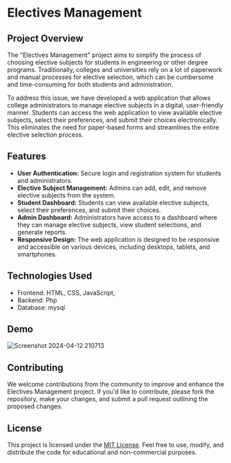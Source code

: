 # Electives Management

## Project Overview

The "Electives Management" project aims to simplify the process of choosing elective subjects for students in engineering or other degree programs. Traditionally, colleges and universities rely on a lot of paperwork and manual processes for elective selection, which can be cumbersome and time-consuming for both students and administration.

To address this issue, we have developed a web application that allows college administrators to manage elective subjects in a digital, user-friendly manner. Students can access the web application to view available elective subjects, select their preferences, and submit their choices electronically. This eliminates the need for paper-based forms and streamlines the entire elective selection process.

## Features

- **User Authentication:** Secure login and registration system for students and administrators.
- **Elective Subject Management:** Admins can add, edit, and remove elective subjects from the system.
- **Student Dashboard:** Students can view available elective subjects, select their preferences, and submit their choices.
- **Admin Dashboard:** Administrators have access to a dashboard where they can manage elective subjects, view student selections, and generate reports.
- **Responsive Design:** The web application is designed to be responsive and accessible on various devices, including desktops, tablets, and smartphones.

## Technologies Used

- Frontend: HTML, CSS, JavaScript,
- Backend: Php
- Database: mysql

## Demo


![Screenshot 2024-04-12 210713](https://github.com/Johnwick-400/Electives_Management/assets/98897594/2ff015c8-022d-4c4c-817c-980bd5471949)







## Contributing

We welcome contributions from the community to improve and enhance the Electives Management project. If you'd like to contribute, please fork the repository, make your changes, and submit a pull request outlining the proposed changes.

## License

This project is licensed under the [MIT License](LICENSE). Feel free to use, modify, and distribute the code for educational and non-commercial purposes.
